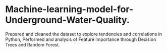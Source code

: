 # Machine-learning-model-for-Underground-Water-Quality.
Prepared and cleaned the dataset to explore tendencies and correlations in Python, Performed and analysis of Feature Importance through Decision Trees and Random Forest.
